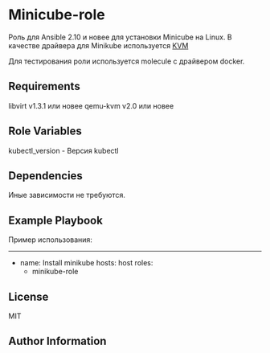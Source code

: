 Minicube-role
=========

Роль для Ansible 2.10 и новее для установки Minicube на Linux. В качестве драйвера для Minikube используется [KVM](https://minikube.sigs.k8s.io/docs/drivers/kvm2/)

Для тестирования роли используется molecule с драйвером docker.

Requirements
------------

libvirt v1.3.1 или новее
qemu-kvm v2.0 или новее


Role Variables
--------------

kubectl_version - Версия kubectl


Dependencies
------------

Иные зависимости не требуются. 

Example Playbook
----------------

Пример использования:

---
- name: Install minikube
  hosts: host
  roles:
    - minikube-role

License
-------

MIT

Author Information
------------------

